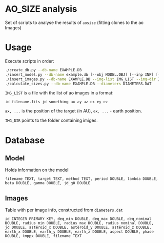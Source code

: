 # AO_SIZE analysis

Set of scripts to analyse the results of `aosize` (fitting clones to the ao
Images)

# Usage

Execute scripts in order:

```bash
./create_db.py --db-name EXAMPLE.DB
./insert_model.py --db-name example.db [--obj MODEL.OBJ] [--inp INP] [--param PARAM]
./insert_images.py --db-name EXAMPLE.DB --img-list IMG_LIST --img-dir IMG_DIR [-c]
./calculate_sizes.py --db-name EXAMPLE.DB --diameters DIAMETERS.DAT
```

`IMG_LIST` is a file with the list of ao images in a format:

```
id filename.fits jd something ax ay az ex ey ez
```

`ax, ...` is the position of the target (in AU), `ex, ...` - earth position.

`IMG_DIR` points to the folder containing imiges.


# Database

## Model

Holds information on the model

```
filename TEXT, target TEXT, method TEXT, period DOUBLE, lambda DOUBLE, beta DOUBLE, gamma DOUBLE, jd_g0 DOUBLE
```

## Images

Table with per image info, constructed from `diameters.dat`

```
id INTEGER PRIMARY KEY, deq_min DOUBLE, deq_max DOUBLE, deq_nominal DOUBLE, radius_min DOUBLE, radius_max DOUBLE, radius_nominal DOUBLE, jd DOUBLE, asteroid_x DOUBLE, asteroid_y DOUBLE, asteroid_z DOUBLE, earth_x DOUBLE, earth_y DOUBLE, earth_z DOUBLE, aspect DOUBLE, phase DOUBLE, kmppx DOUBLE, filename TEXT
```



